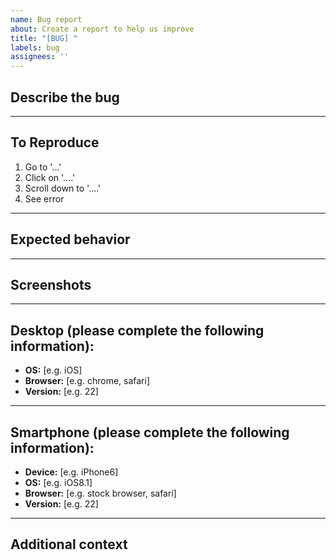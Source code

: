 ```yaml
---
name: Bug report
about: Create a report to help us improve
title: "[BUG] "
labels: bug
assignees: ''
---
```


## **Describe the bug**
<!-- A clear and concise description of what the bug is. -->

---

## **To Reproduce**
<!-- Steps to reproduce the behavior: -->
1. Go to '...'
2. Click on '....'
3. Scroll down to '....'
4. See error

---

## **Expected behavior**
<!-- A clear and concise description of what you expected to happen. -->

---

## **Screenshots**
<!-- If applicable, add screenshots to help explain your problem. -->

---

## **Desktop (please complete the following information):**
- **OS:** [e.g. iOS]
- **Browser:** [e.g. chrome, safari]
- **Version:** [e.g. 22]

---

## **Smartphone (please complete the following information):**
- **Device:** [e.g. iPhone6]
- **OS:** [e.g. iOS8.1]
- **Browser:** [e.g. stock browser, safari]
- **Version:** [e.g. 22]

---

## **Additional context**
<!-- Add any other context about the problem here. -->
